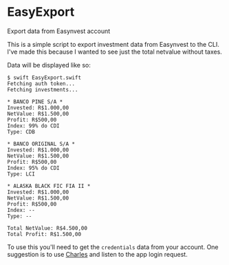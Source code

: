 # EasyExport
Export data from Easynvest account

This is a simple script to export investment data from Easynvest to the CLI.
I've made this because I wanted to see just the total netvalue without taxes.

Data will be displayed like so:
~~~~
$ swift EasyExport.swift 
Fetching auth token...
Fetching investments...

* BANCO PINE S/A * 
Invested: R$1.000,00
NetValue: R$1.500,00
Profit: R$500,00
Index: 99% do CDI
Type: CDB

* BANCO ORIGINAL S/A * 
Invested: R$1.000,00
NetValue: R$1.500,00
Profit: R$500,00
Index: 95% do CDI 
Type: LCI

* ALASKA BLACK FIC FIA II * 
Invested: R$1.000,00
NetValue: R$1.500,00
Profit: R$500,00
Index: -- 
Type: --

Total NetValue: R$4.500,00
Total Profit: R$1.500,00
~~~~

To use this you'll need to get the `credentials` data from your account. 
One suggestion is to use [Charles](https://www.charlesproxy.com) and listen to the app login request.
